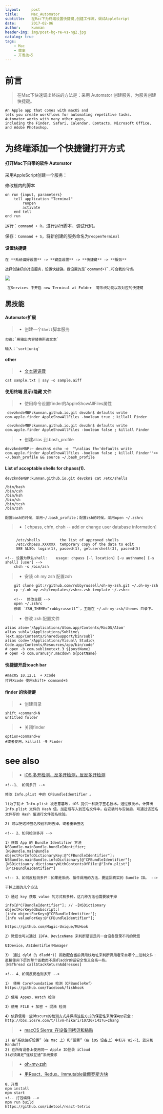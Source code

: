 ```yaml
---
layout:     post
title:      Mac_Automator
subtitle:   在Mac下为终端设置快捷键,创建工作流，调试AppleScript
date:       2017-02-06
author:     kunnan
header-img: img/post-bg-re-vs-ng2.jpg
catalog: true
tags:
    - Mac
    - 效率
    - 开发技巧
---
```


# 前言

>在Mac下快速调出终端的方法是：采用 Automator 创建服务，为服务创建快捷键。

```
An Apple app that comes with macOS and
lets you create workflows for automating repetitive tasks. 
Automator works with many other apps, 
including the Finder, Safari, Calendar, Contacts, Microsoft Office, and Adobe Photoshop.
```

# 为终端添加一个快捷键打开方式

#### 打开Mac下自带的软件 **Automator**


采用AppleScript创建一个服务：


修改框内的脚本

```
on run {input, parameters}
	tell application "Terminal"
		reopen
		activate
	end tell
end run

```
运行：`command + R`，进行运行脚本，调试代码。

保存：`Command + S`，将新创建的服务命名为`reopenTerminal`

#### 设置快捷键

```
在 **系统偏好设置** -> **键盘设置** -> **快捷键** -> **服务**

选择创建好的对应服务，设置快捷键。我设置的是`command+T`,符合我的习惯。
```

![](https://ws3.sinaimg.cn/large/006tKfTcgy1fqk1u7u2rcj30ha083dhf.jpg)

```
 在Services 中开启 new Terminal at Folder  等系统功能以及对应的快捷键
```

## 黑技能

#### Automator扩展

>* 创建一个`Shell`脚本服务

```
勾选:`用输出内容替换所选文本`

输入：`sort|uniq` 
```

#### other

>* [文本转语音](http://25.io/toau/)

```
cat sample.txt | say -o sample.aiff
```


#### 使用终端 显示/隐藏 文件

>* 使用命令设置finder的AppleShowAllFiles属性

```
 devzkndeMBP:kunnan.github.io.git devzkn$ defaults write com.apple.finder AppleShowAllFiles -boolean true ; killall Finder

 devzkndeMBP:kunnan.github.io.git devzkn$ defaults write com.apple.finder AppleShowAllFiles -boolean false ; killall Finder
```

>* 创建alias 到.bash_profile

```
devzkndeMBP:~ devzkn$ echo -e  "\nalias fh='defaults write com.apple.finder AppleShowAllFiles -boolean false ; killall Finder'">> ~/.bash_profile && source ~/.bash_profile

```


####  List of acceptable shells for chpass(1).

```
devzkndeMBP:kunnan.github.io.git devzkn$ cat /etc/shells

/bin/bash
/bin/csh
/bin/ksh
/bin/sh
/bin/tcsh
/bin/zsh

配置bash的时候，采用~/.bash_profile；配置zsh的时候，采用open ~/.zshrc 
```

>* [ chpass, chfn, chsh -- add or change user database information]

```

     /etc/shells         the list of approved shells
     /etc/chpass.XXXXXX  temporary copy of the data to edit
     SEE ALSO: login(1), passwd(1), getusershell(3), passwd(5)  

<!-- 设置为默认shell:    usage: chpass [-l location] [-u authname] [-s shell] [user] -->
    chsh -s /bin/zsh

```

>* 安装 oh my zsh 配置zsh

```
	git clone git://github.com/robbyrussell/oh-my-zsh.git ~/.oh-my-zsh
	cp ~/.oh-my-zsh/templates/zshrc.zsh-template ~/.zshrc

	<!--  修改主题 -->
	open ~/.zshrc 
	修改 `ZSH_THEME=”robbyrussell”`，主题在 ~/.oh-my-zsh/themes 目录下。
```

>* 修改 zsh 配置文件

```
alias atom='/Applications/Atom.app/Contents/MacOS/Atom'
alias subl='/Applications/Sublime\ Text.app/Contents/SharedSupport/bin/subl'
alias code='/Applications/Visual\ Studio\ Code.app/Contents/Resources/app/bin/code'
# open -b com.sublimetext.3 ${postName}
# open -b com.uranusjr.macdown ${postName}
```


#### 快捷键开启touch bar

```
#macOS 10.12.1  + Xcode
打开Xcode 使用shift+ command+5
```

#### finder 的快捷键

>* 创建目录

```
shift +command+N 
untitled folder
```

>* 关闭finder

```
option+command+w
#或者使用，killall -9 Finder
```

# see also

>* [iOS 多开检测，反多开检测，反反多开检测](http://iosre.com/t/ios/11611)

```
<!--1、 如何多开 -->

修改 Info.plist 中的 CFBundleIdentifier 。

1)为了防止 Info.plist 被恶意篡改，iOS 提供一种数字签名技术。通过该技术，计算出 Info.plist 文件的 Hash 值，加密后存入到签名文件中。在安装时与安装后，可通过该签名文件存的 Hash 值进行文件签名校验。

2) 可以把这种签名校验机制去掉，或者重新签名

<!-- 2、如何检测多开 -->

1）获取 App 的 Bundle Identifier 方法
NSBundle.mainBundle.bundleIdentifier;
[NSBundle.mainBundle objectForInfoDictionaryKey:@"CFBundleIdentifier"];
NSBundle.mainBundle.infoDictionary[@"CFBundleIdentifier"];
[NSDictioanry dictionaryWithContentsOfFile:@"Info.plist"][@"CFBundleIdentifier"]

<!-- 3、如何反检测多开：如果是系统、插件调用的方法，要返回真实的 Bundle ID。 -->

干掉上面的几个方法

1）通过 key 获取 value 的方式有多种，这几种方法也需要被干掉

info[@"CFBundleIdentifier"]; // -[NSDictionary objectForKeyedSubscript:]
[info objectForKey:@"CFBundleIdentifier"];
[info valueForKey:@"CFBundleIdentifier"];

https://github.com/Magic-Unique/MUHook

2）微信也可以通过 IDFA、DeviceName 来判断是否是同一台设备登录不同的微信

UIDevice、ASIdentifierManager

3） 通过 dyld 的 dladdr() 函数配合当前调用栈地址来判断调用者来自哪个二进制文件： 直接使用下层的那个函数而不是dladdr的话安全性又会高一些。
[NSThread callStackReturnAddresses]

<!-- 4、如何反反检测多开 -->

1） 使用 CoreFoundation 检测（CFBundleRef）
https://github.com/facebook/fishhook

2）使用 Appex、Watch 检测

3）使用 FILE + 加密 + 混淆 检测

4）依靠使用一些Obscure的检测方式并保持这些方式的保密性来确保App安全：http://bbs.iosre.com/t/llvm-hikari/10720/141?u=zhang
```

>* [macOS Sierra: 在设备间拷贝和粘贴](https://support.apple.com/kb/PH25168?locale=zh_CN&viewlocale=zh_CN)

```
1) 在“系统偏好设置”（在 Mac 上）和“设置”（在 iOS 设备上）中打开 Wi-Fi、蓝牙和 Handoff
2) 在所有设备上使用同一 Apple ID登录 iCloud
3)必须满足“连续互通”系统要求

```

>* [oh-my-zsh](https://github.com/robbyrussell/oh-my-zsh/wiki/themes)

>* [用React、Redux、Immutable做俄罗斯方块](https://github.com/chvin/react-tetris)

```
8、开发
npm install
npm start
<!-- 打包编译 -->
npm run build
https://github.com/idetool/react-tetris
```

